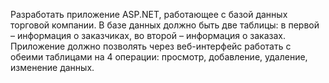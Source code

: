 Разработать приложение ASP.NET, работающее с базой данных торговой компании. В базе данных должно быть две таблицы: в первой – информация о заказчиках, во второй – информация о заказах.
Приложение должно позволять через веб-интерфейс работать с обеими таблицами на 4 операции: просмотр, добавление, удаление, изменение данных.
